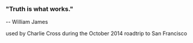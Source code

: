 ### "Truth is what works." 
-- William James

used by Charlie Cross during the October 2014 roadtrip to San Francisco